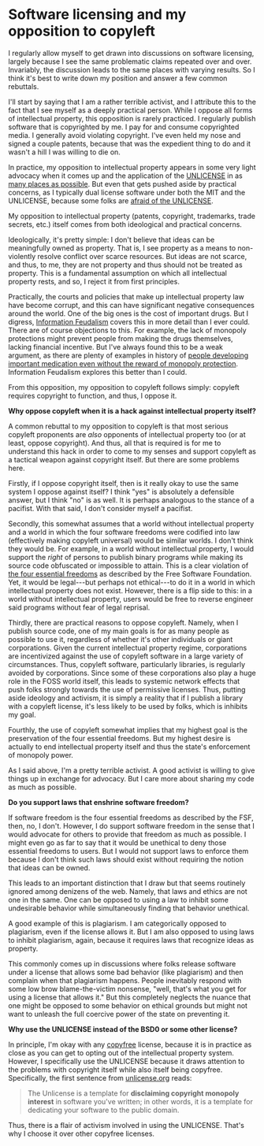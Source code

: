 Software licensing and my opposition to copyleft
================================================
I regularly allow myself to get drawn into discussions on software
licensing, largely because I see the same problematic claims repeated over and
over. Invariably, the discussion leads to the same places with varying results.
So I think it's best to write down my position and answer a few common
rebuttals.

I'll start by saying that I am a rather terrible activist, and I attribute this
to the fact that I see myself as a deeply practical person. While I oppose
all forms of intellectual property, this opposition is rarely practiced. I
regularly publish software that is copyrighted by me. I pay for and consume
copyrighted media. I generally avoid violating copyright. I've even held my
nose and signed a couple patents, because that was the expedient thing to do
and it wasn't a hill I was willing to die on.

In practice, my opposition to intellectual property appears in some very light
advocacy when it comes up and the application of the
[UNLICENSE](https://unlicense.org/)
in as
[many places as possible](https://github.com/BurntSushi/ripgrep/blob/master/FAQ.md#license).
But even that gets pushed aside by practical concerns, as I typically dual
license software under both the MIT and the UNLICENSE, because some folks are
[afraid of the UNLICENSE](https://github.com/BurntSushi/byteorder/issues/26).

My opposition to intellectual property (patents, copyright, trademarks, trade
secrets, etc.) itself comes from both ideological and practical concerns.

Ideologically, it's pretty simple: I don't believe that ideas can be
meaningfully owned as property. That is, I see property as a means to
non-violently resolve conflict over scarce resources. But ideas are not scarce,
and thus, to me, they are not property and thus should not be treated as
property. This is a fundamental assumption on which all intellectual property
rests, and so, I reject it from first principles.

Practically, the courts and policies that make up intellectual property law
have become corrupt, and this can have significant negative consequences around
the world. One of the big ones is the cost of important drugs. But I digress,
[Information Feudalism](https://www.amazon.com/Information-Feudalism-Owns-Knowledge-Economy/dp/1595581227/ref=sr_1_1?dchild=1&keywords=information+feudalism&qid=1604019288&sr=8-1)
covers this in more detail than I ever could. There are of course objections to
this. For example, the lack of monopoly protections might prevent people from
making the drugs themselves, lacking financial incentive. But I've always found
this to be a weak argument, as there are plenty of examples in history of
[people developing important medication even without the reward of monopoly protection](https://en.wikipedia.org/wiki/Jonas_Salk).
Information Feudalism explores this better than I could.

From this opposition, my opposition to copyleft follows simply: copyleft
requires copyright to function, and thus, I oppose it.

**Why oppose copyleft when it is a hack against intellectual property itself?**

A common rebuttal to my opposition to copyleft is that most serious copyleft
proponents are _also_ opponents of intellectual property too (or at least,
oppose copyright). And thus, all that is required is for me to understand this
hack in order to come to my senses and support copyleft as a tactical weapon
against copyright itself. But there are some problems here.

Firstly, if I oppose copyright itself, then is it really okay to use
the same system I oppose against itself? I think "yes" is absolutely a
defensible answer, but I think "no" is as well. It is perhaps analogous to the
stance of a pacifist. With that said, I don't consider myself a pacifist.

Secondly, this somewhat assumes that a world without intellectual property and
a world in which the four software freedoms were codified into law (effectively
making copyleft universal) would be similar worlds. I don't think they would
be. For example, in a world without intellectual property, I would support the
_right_ of persons to publish binary programs while making its source code
obfuscated or impossible to attain. This is a clear violation of
[the four essential freedoms](https://www.gnu.org/philosophy/free-sw.en.html)
as described by the Free Software Foundation. Yet, it would be legal---but
perhaps not ethical---to do it in a world in which intellectual property does
not exist. However, there is a flip side to this: in a world without
intellectual property, users would be free to reverse engineer said programs
without fear of legal reprisal.

Thirdly, there are practical reasons to oppose copyleft. Namely, when I publish
source code, one of my main goals is for as many people as possible to use it,
regardless of whether it's other individuals or giant corporations. Given the
current intellectual property regime, corporations are incentivized against the
use of copyleft software in a large variety of circumstances. Thus, copyleft
software, particularly libraries, is regularly avoided by corporations. Since
some of these corporations also play a huge role in the FOSS world itself, this
leads to systemic network effects that push folks strongly towards the use of
permissive licenses. Thus, putting aside ideology and activism, it is simply a
reality that if I publish a library with a copyleft license, it's less likely
to be used by folks, which is inhibits my goal.

Fourthly, the use of copyleft somewhat implies that my highest goal is the
preservation of the four essential freedoms. But my highest desire is actually
to end intellectual property itself and thus the state's enforcement of
monopoly power.

As I said above, I'm a pretty terrible activist. A good activist is willing to
give things up in exchange for advocacy. But I care more about sharing my code
as much as possible.

**Do you support laws that enshrine software freedom?**

If software freedom is the four essential freedoms as described by the FSF,
then, no, I don't. However, I do support software freedom in the sense that
I would advocate for others to provide that freedom as much as possible. I
might even go as far to say that it would be unethical to deny those essential
freedoms to users. But I would not support laws to enforce them because I don't
think such laws should exist without requiring the notion that ideas can be
owned.

This leads to an important distinction that I draw but that seems routinely
ignored among denizens of the web. Namely, that laws and ethics are not one in
the same. One can be opposed to using a law to inhibit some undesirable
behavior while simultaneously finding that behavior unethical.

A good example of this is plagiarism. I am categorically opposed to plagiarism,
even if the license allows it. But I am also opposed to using laws to inhibit
plagiarism, again, because it requires laws that recognize ideas as property.

This commonly comes up in discussions where folks release software under a
license that allows some bad behavior (like plagiarism) and then complain
when that plagiarism happens. People inevitably respond with some low brow
blame-the-victim nonsense, "well, that's what you get for using a license that
allows it." But this completely neglects the nuance that one might be opposed
to some behavior on ethical grounds but might not want to unleash the full
coercive power of the state on preventing it.

**Why use the UNLICENSE instead of the BSD0 or some other license?**

In principle, I'm okay with any
[copyfree](http://copyfree.org/)
license, because it is in practice as close as you can get to opting out of the
intellectual property system. However, I specifically use the UNLICENSE because
it draws attention to the problems with copyright itself while also itself
being copyfree. Specifically, the first sentence from
[unlicense.org](https://unlicense.org) reads:

> The Unlicense is a template for **disclaiming copyright monopoly interest**
> in software you've written; in other words, it is a template for dedicating
> your software to the public domain.

Thus, there is a flair of activism involved in using the UNLICENSE. That's why
I choose it over other copyfree licenses.
